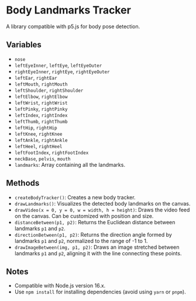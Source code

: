 # Body Landmarks Tracker

A library compatible with p5.js for body pose detection.

## Variables

- `nose`
- `leftEyeInner`, `leftEye`, `leftEyeOuter`
- `rightEyeInner`, `rightEye`, `rightEyeOuter`
- `leftEar`, `rightEar`
- `leftMouth`, `rightMouth`
- `leftShoulder`, `rightShoulder`
- `leftElbow`, `rightElbow`
- `leftWrist`, `rightWrist`
- `leftPinky`, `rightPinky`
- `leftIndex`, `rightIndex`
- `leftThumb`, `rightThumb`
- `leftHip`, `rightHip`
- `leftKnee`, `rightKnee`
- `leftAnkle`, `rightAnkle`
- `leftHeel`, `rightHeel`
- `leftFootIndex`, `rightFootIndex`
- `neckBase`, `pelvis`, `mouth`
- `landmarks`: Array containing all the landmarks.

## Methods

- `createBodyTracker()`: Creates a new body tracker.
- `drawLandmarks()`: Visualizes the detected body landmarks on the canvas.
- `drawVideo(x = 0, y = 0, w = width, h = height)`: Draws the video feed on the canvas. Can be customized with position and size.
- `distanceBetween(p1, p2)`: Returns the Euclidean distance between landmarks `p1` and `p2`.
- `directionBetween(p1, p2)`: Returns the direction angle formed by landmarks `p1` and `p2`, normalized to the range of -1 to 1.
- `drawImageBetween(img, p1, p2)`: Draws an image stretched between landmarks `p1` and `p2`, aligning it with the line connecting these points.

## Notes

- Compatible with Node.js version 16.x.
- Use `npm install` for installing dependencies (avoid using `yarn` or `pnpm`).
